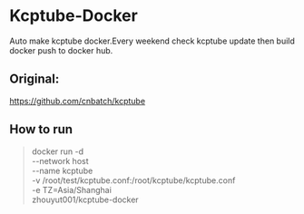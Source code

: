 # Kcptube-Docker
Auto make kcptube docker.Every weekend check kcptube update then build docker push to docker hub.

## Original:
https://github.com/cnbatch/kcptube

## How to run
> docker run -d \
> --network host \
> --name kcptube \
> -v /root/test/kcptube.conf:/root/kcptube/kcptube.conf \
> -e TZ=Asia/Shanghai \
> zhouyut001/kcptube-docker
